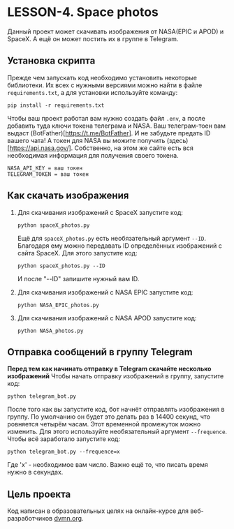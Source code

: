 # LESSON-4. Space photos

Данный проект может скачивать изображения от NASA(EPIC и APOD) и SpaceX. А ещё он может постить их в группе в Telegram.

## Установка скрипта

Прежде чем запускать код необходимо установить некоторые библиотеки. Их всех с нужными версиями можно найти в файле `requirements.txt`, а для установки используйте команду:
```
pip install -r requirements.txt
```
Чтобы ваш проект работал вам нужно создать файл `.env`, а после добавить туда ключи токена телеграма и NASA. Ваш телеграм-тоен вам выдаст (BotFather)[https://t.me/BotFather]. И не забудьте предать ID вашего чата! А токен для NASA вы можите получить (здесь)[https://api.nasa.gov/]. Собственно, на этом же сайте есть вся необходимая информация для получения своего токена.
```
NASA_API_KEY = ваш токен
TELEGRAM_TOKEN = ваш токен

```

## Как скачать изображения

1. Для  скачивания изображений с SpaceX запустите код:
    ```
    python spaceX_photos.py
    ```
    Ещё для `spaceX_photos.py` есть необязательный аргумент `--ID`. Благодаря ему можно передавать ID определённых изображений с сайта SpaceX. Для этого запустите код:
    ```
    python spaceX_photos.py --ID 
    ```
    И после "--ID" запишите нужный вам ID.

2. Для  скачивания изображений с  NASA EPIC запустите код:
    ```
    python NASA_EPIC_photos.py
    ```

3. Для скачивания изображений с NASA APOD запустите код:
    ```
    python NASA_photos.py 
    ```
## Отправка сообщений в группу Telegram

**Перед тем как начинать отправку в Telegram скачайте несколько изображений**
Чтобы начать отправку изображений в группу, запустите код:
```
python telegram_bot.py
```
После того как вы запустите код, бот начнёт отправлять изображения в группу. По умолчанию он будет это делать раз в 14400 секунд, что ровняется четырём часам. Этот временной промежуток можно изменить. Для этого используйте необязательный аргумент `--frequence`. Чтобы всё заработало запустите код:
```
python telegram_bot.py --frequence=x
```
Где 'x' - необходимое вам число. Важно ещё то, что писать время нужно в секундах.

## Цель проекта 

Код написан в образовательных целях на онлайн-курсе для веб-разработчиков [dvmn.org](https://dvmn.org/).